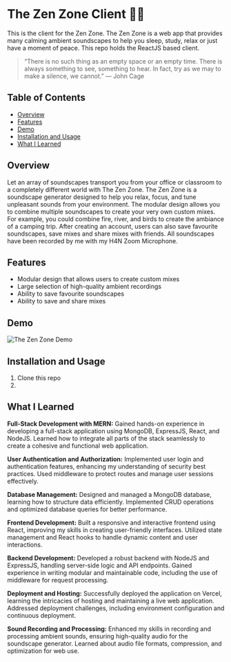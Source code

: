 # The Zen Zone Client 🧘🏻
This is the client for the Zen Zone. The Zen Zone is a web app that provides many calming ambient soundscapes to help you sleep, study, relax or just have a moment of peace. This repo holds the ReactJS based client.

>“There is no such thing as an empty space or an empty time. There is always something to see, something to hear. In fact, try as we may to make a silence, we cannot.”
>― John Cage

## Table of Contents

- [Overview](#overview)
- [Features](#features)
- [Demo](#demo)
- [Installation and Usage](#installation-and-usage)
- [What I Learned](#what-i-learned)

## Overview

Let an array of soundscapes transport you from your office or classroom to a completely different world with The Zen Zone. The Zen Zone is a soundscape generator designed to help you relax, focus, and tune unpleasant sounds from your environment. The modular design allows you to combine multiple soundscapes to create your very own custom mixes. For example, you could combine fire, river, and birds to create the ambiance of a camping trip. After creating an account, users can also save favourite soundscapes, save mixes and share mixes with friends. All soundscapes have been recorded by me with my H4N Zoom Microphone.  

## Features

- Modular design that allows users to create custom mixes
- Large selection of high-quality ambient recordings
- Ability to save favourite soundscapes
- Ability to save and share mixes

## Demo

![The Zen Zone Demo](ZenZoneDemo.gif)

## Installation and Usage

1. Clone this repo
2. 

## What I Learned
**Full-Stack Development with MERN:** Gained hands-on experience in developing a full-stack application using MongoDB, ExpressJS, React, and NodeJS.
Learned how to integrate all parts of the stack seamlessly to create a cohesive and functional web application.

**User Authentication and Authorization:** Implemented user login and authentication features, enhancing my understanding of security best practices.
Used middleware to protect routes and manage user sessions effectively.

**Database Management:** Designed and managed a MongoDB database, learning how to structure data efficiently.
Implemented CRUD operations and optimized database queries for better performance.

**Frontend Development:** Built a responsive and interactive frontend using React, improving my skills in creating user-friendly interfaces.
Utilized state management and React hooks to handle dynamic content and user interactions.

**Backend Development:** Developed a robust backend with NodeJS and ExpressJS, handling server-side logic and API endpoints.
Gained experience in writing modular and maintainable code, including the use of middleware for request processing.

**Deployment and Hosting:** Successfully deployed the application on Vercel, learning the intricacies of hosting and maintaining a live web application.
Addressed deployment challenges, including environment configuration and continuous deployment.

**Sound Recording and Processing:** Enhanced my skills in recording and processing ambient sounds, ensuring high-quality audio for the soundscape generator.
Learned about audio file formats, compression, and optimization for web use.
